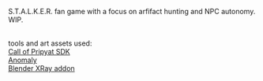 S.T.A.L.K.E.R. fan game with a focus on arfifact hunting and NPC autonomy. WIP. <br><br>

tools and art assets used:<br>
[Call of Pripyat SDK](https://www.moddb.com/games/stalker-call-of-pripyat/downloads/x-ray-16-engine-sdk-v07)<br>
[Anomaly](https://www.moddb.com/mods/stalker-anomaly)<br>
[Blender XRay addon](https://github.com/PavelBlend/blender-xray)<br>
